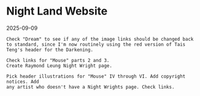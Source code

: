 # Night Land Website

2025-09-09

    Check "Dream" to see if any of the image links should be changed back to standard, since I'm now routinely using the red version of Tais Teng's header for the Darkening.

    Check links for "Mouse" parts 2 and 3.
    Create Raymond Leung Night Wright page.

    Pick header illustrations for "Mouse" IV through VI. Add copyright notices. Add
    any artist who doesn't have a Night Wrights page. Check links.


